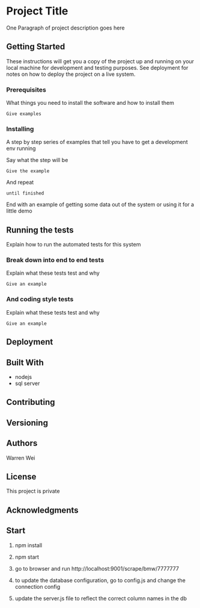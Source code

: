 # Project Title

One Paragraph of project description goes here

## Getting Started

These instructions will get you a copy of the project up and running on your local machine for development and testing purposes. See deployment for notes on how to deploy the project on a live system.

### Prerequisites

What things you need to install the software and how to install them

```
Give examples
```

### Installing

A step by step series of examples that tell you have to get a development env running

Say what the step will be

```
Give the example
```

And repeat

```
until finished
```

End with an example of getting some data out of the system or using it for a little demo

## Running the tests

Explain how to run the automated tests for this system

### Break down into end to end tests

Explain what these tests test and why

```
Give an example
```

### And coding style tests

Explain what these tests test and why

```
Give an example
```

## Deployment


## Built With

* nodejs
* sql server

## Contributing

## Versioning

## Authors

Warren Wei

## License

This project is private

## Acknowledgments

## Start

1. npm install

2. npm start

3. go to browser and run http://localhost:9001/scrape/bmw/7777777

4. to update the database configuration, go to config.js and change the connection config

5. update the server.js file to reflect the correct column names in the db